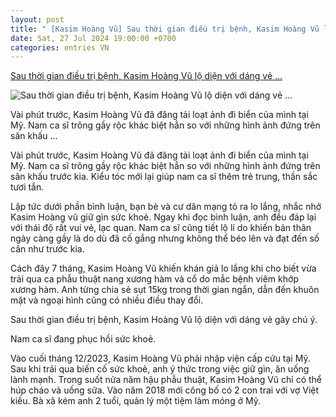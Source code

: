 ```yaml
---
layout: post
title: " [Kasim Hoàng Vũ] Sau thời gian điều trị bệnh, Kasim Hoàng Vũ lộ diện với dáng vẻ ..."
date: Sat, 27 Jul 2024 19:00:00 +0700
categories: entries VN
---
```

[Sau thời gian điều trị bệnh, Kasim Hoàng Vũ lộ diện với dáng vẻ ...](https://ngoisao.vn/hau-truong/chuyen-lang-sao/sau-thoi-gian-dieu-tri-benh-kasim-hoang-vu-lo-dien-voi-dang-ve-gay-chu-y-432230.htm)

![Sau thời gian điều trị bệnh, Kasim Hoàng Vũ lộ diện với dáng vẻ ...](https://s1.media.ngoisao.vn/news/2024/07/27/akjkjgkgjk-ngoisaovn-w1200-h720.jpg)

Vài phút trước, Kasim Hoàng Vũ đã đăng tải loạt ảnh đi biển của mình tại Mỹ. Nam ca sĩ trông gầy rộc khác biệt hẳn so với những hình ảnh đứng trên sân khấu ...

Vài phút trước, Kasim Hoàng Vũ đã đăng tải loạt ảnh đi biển của mình tại Mỹ. Nam ca sĩ trông gầy rộc khác biệt hẳn so với những hình ảnh đứng trên sân khấu trước kia. Kiểu tóc mới lại giúp nam ca sĩ thêm trẻ trung, thần sắc tươi tắn.

Lập tức dưới phần bình luận, bạn bè và cư dân mạng tỏ ra lo lắng, nhắc nhở Kasim Hoàng vũ giữ gìn sức khoẻ. Ngay khi đọc bình luận, anh đều đáp lại với thái độ rất vui vẻ, lạc quan. Nam ca sĩ cũng tiết lộ lí do khiến bản thân ngày càng gầy là do dù đã cố gắng nhưng không thể béo lên và đạt đến số cân như trước kia.

Cách đây 7 tháng, Kasim Hoàng Vũ khiến khán giả lo lắng khi cho biết vừa trải qua ca phẫu thuật nang xương hàm và cổ do mắc bệnh viêm khớp xương hàm. Anh từng chia sẻ sụt 15kg trong thời gian ngắn, dẫn đến khuôn mặt và ngoại hình cũng có nhiều điều thay đổi.

Sau thời gian điều trị bệnh, Kasim Hoàng Vũ lộ diện với dáng vẻ gây chú ý.

Nam ca sĩ đang phục hồi sức khoẻ.

Vào cuối tháng 12/2023, Kasim Hoàng Vũ phải nhập viện cấp cứu tại Mỹ. Sau khi trải qua biến cố sức khoẻ, anh ý thức trong việc giữ gìn, ăn uống lành mạnh. Trong suốt nửa năm hậu phẫu thuật, Kasim Hoàng Vũ chỉ có thể húp cháo và uống sữa. Vào năm 2018 mới công bố có 2 con trai với vợ Việt kiều. Bà xã kém anh 2 tuổi, quản lý một tiệm làm móng ở Mỹ.

